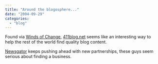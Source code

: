 ```yaml
---
title: "Around the blogosphere..."
date: "2004-09-29"
categories: 
  - "blog"
---
```


Found via [Winds of Change](http://windsofchange.net/archives/005612.php), [411blog.net](http://avoyagetoarcturus.blogspot.com/2004_09_01_avoyagetoarcturus_archive.html#109628554972960622) seems like an interesting way to help the rest of the world find quality blog content.

[Newsgator](http://www.newsgator.com/news/archive.aspx?post=47) keeps pushing ahead with new partnerships, these guys seem serious about finding a business.
